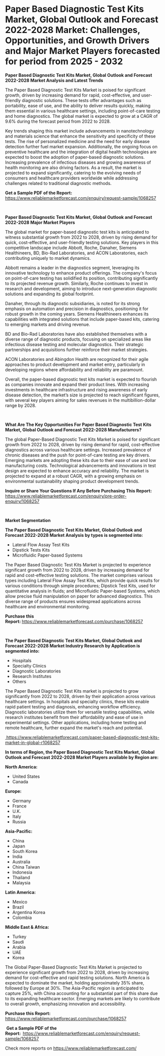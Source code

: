 <p><h1>Paper Based Diagnostic Test Kits Market, Global Outlook and Forecast 2022-2028 Market: Challenges, Opportunities, and Growth Drivers and Major Market Players forecasted for period from 2025 - 2032</h1></p><p><strong>Paper Based Diagnostic Test Kits Market, Global Outlook and Forecast 2022-2028 Market Analysis and Latest Trends</strong></p>
<p><p>The Paper Based Diagnostic Test Kits Market is poised for significant growth, driven by increasing demand for rapid, cost-effective, and user-friendly diagnostic solutions. These tests offer advantages such as portability, ease of use, and the ability to deliver results quickly, making them essential in various healthcare settings, including point-of-care testing and home diagnostics. The global market is expected to grow at a CAGR of 9.6% during the forecast period from 2022 to 2028.</p><p>Key trends shaping this market include advancements in nanotechnology and materials science that enhance the sensitivity and specificity of these tests. The rise of personalized medicine and the need for early disease detection further fuel market expansion. Additionally, the ongoing focus on preventive healthcare and the integration of digital health technologies are expected to boost the adoption of paper-based diagnostic solutions. Increasing prevalence of infectious diseases and growing awareness of health monitoring are also driving factors. As a result, the market is projected to expand significantly, catering to the evolving needs of consumers and healthcare providers worldwide while addressing challenges related to traditional diagnostic methods.</p></p>
<p><strong>Get a Sample PDF of the Report:&nbsp;</strong> <a href="https://www.reliablemarketforecast.com/enquiry/request-sample/1068257?utm_campaign=2308&utm_medium=2&utm_source=Github&utm_content=ia&utm_term=21032025&utm_id=paper-based-diagnostic-test-kits-market-global-outlook-and-forecast-2022-2028">https://www.reliablemarketforecast.com/enquiry/request-sample/1068257</a></p>
<p>&nbsp;</p>
<p><strong>Paper Based Diagnostic Test Kits Market, Global Outlook and Forecast 2022-2028 Major Market Players</strong></p>
<p><p>The global market for paper-based diagnostic test kits is anticipated to witness substantial growth from 2022 to 2028, driven by rising demand for quick, cost-effective, and user-friendly testing solutions. Key players in this competitive landscape include Abbott, Roche, Danaher, Siemens Healthineers, BD, Bio-Rad Laboratories, and ACON Laboratories, each contributing uniquely to market dynamics.</p><p>Abbott remains a leader in the diagnostics segment, leveraging its innovative technology to enhance product offerings. The company's focus on point-of-care testing has solidified its position, contributing significantly to its projected revenue growth. Similarly, Roche continues to invest in research and development, aiming to introduce next-generation diagnostic solutions and expanding its global footprint.</p><p>Danaher, through its diagnostic subsidiaries, is noted for its strong emphasis on automation and precision in diagnostics, positioning it for robust growth in the coming years. Siemens Healthineers enhances its capabilities with integrated solutions that include paper-based kits, catering to emerging markets and driving revenue.</p><p>BD and Bio-Rad Laboratories have also established themselves with a diverse range of diagnostic products, focusing on specialized areas like infectious disease testing and molecular diagnostics. Their strategic partnerships and acquisitions further reinforce their market strategies.</p><p>ACON Laboratories and Abingdon Health are recognized for their agile approaches to product development and market entry, particularly in developing regions where affordability and reliability are paramount.</p><p>Overall, the paper-based diagnostic test kits market is expected to flourish as companies innovate and expand their product lines. With increasing investments in healthcare infrastructure and rising awareness of early disease detection, the market’s size is projected to reach significant figures, with several key players aiming for sales revenues in the multibillion-dollar range by 2028.</p></p>
<p>&nbsp;</p>
<p><strong>What Are The Key Opportunities For Paper Based Diagnostic Test Kits Market, Global Outlook and Forecast 2022-2028 Manufacturers?</strong></p>
<p><p>The global Paper-Based Diagnostic Test Kits Market is poised for significant growth from 2022 to 2028, driven by rising demand for rapid, cost-effective diagnostics across various healthcare settings. Increased prevalence of chronic diseases and the push for point-of-care testing are key drivers. Emerging markets are adopting these kits due to their ease of use and low manufacturing costs. Technological advancements and innovations in test design are expected to enhance accuracy and reliability. The market is projected to expand at a robust CAGR, with a growing emphasis on environmental sustainability shaping product development trends.</p></p>
<p><strong>Inquire or Share Your Questions If Any Before Purchasing This Report:</strong> <a href="https://www.reliablemarketforecast.com/enquiry/pre-order-enquiry/1068257?utm_campaign=2308&utm_medium=2&utm_source=Github&utm_content=ia&utm_term=21032025&utm_id=paper-based-diagnostic-test-kits-market-global-outlook-and-forecast-2022-2028">https://www.reliablemarketforecast.com/enquiry/pre-order-enquiry/1068257</a></p>
<p>&nbsp;</p>
<p><strong>Market Segmentation</strong></p>
<p><strong>The Paper Based Diagnostic Test Kits Market, Global Outlook and Forecast 2022-2028 Market Analysis by types is segmented into:</strong></p>
<p><ul><li>Lateral Flow Assay Test Kits</li><li>Dipstick Tests Kits</li><li>Microfluidic Paper-based Systems</li></ul></p>
<p><p>The Paper Based Diagnostic Test Kits Market is projected to experience significant growth from 2022 to 2028, driven by increasing demand for rapid and cost-effective testing solutions. The market comprises various types including Lateral Flow Assay Test Kits, which provide quick results for various conditions through simple procedures; Dipstick Test Kits, used for quantitative analysis in fluids; and Microfluidic Paper-based Systems, which allow precise fluid manipulation on paper for advanced diagnostics. This diverse range of products ensures widespread applications across healthcare and environmental monitoring.</p></p>
<p><strong>Purchase this Report:&nbsp;</strong><a href="https://www.reliablemarketforecast.com/purchase/1068257?utm_campaign=2308&utm_medium=2&utm_source=Github&utm_content=ia&utm_term=21032025&utm_id=paper-based-diagnostic-test-kits-market-global-outlook-and-forecast-2022-2028">https://www.reliablemarketforecast.com/purchase/1068257</a></p>
<p>&nbsp;</p>
<p><strong>The Paper Based Diagnostic Test Kits Market, Global Outlook and Forecast 2022-2028 Market Industry Research by Application is segmented into:</strong></p>
<p><ul><li>Hospitals</li><li>Specialty Clinics</li><li>Diagnostic Laboratories</li><li>Research Institutes</li><li>Others</li></ul></p>
<p><p>The Paper Based Diagnostic Test Kits market is projected to grow significantly from 2022 to 2028, driven by their application across various healthcare settings. In hospitals and specialty clinics, these kits enable rapid patient testing and diagnosis, enhancing workflow efficiency. Diagnostic laboratories utilize them for versatile testing capabilities, while research institutes benefit from their affordability and ease of use in experimental settings. Other applications, including home testing and remote healthcare, further expand the market's reach and potential.</p></p>
<p><a href="https://www.reliablemarketforecast.com/paper-based-diagnostic-test-kits-market-in-global-r1068257?utm_campaign=2308&utm_medium=2&utm_source=Github&utm_content=ia&utm_term=21032025&utm_id=paper-based-diagnostic-test-kits-market-global-outlook-and-forecast-2022-2028">&nbsp;https://www.reliablemarketforecast.com/paper-based-diagnostic-test-kits-market-in-global-r1068257</a></p>
<p><strong>In terms of Region, the Paper Based Diagnostic Test Kits Market, Global Outlook and Forecast 2022-2028 Market Players available by Region are:</strong></p>
<p>
    <p> <strong> North America: </strong>
        <ul>
            <li>United States</li>
            <li>Canada</li>
        </ul>
        </p> 
    <p> <strong> Europe: </strong>
        <ul>
            <li>Germany</li>
            <li>France</li>
            <li>U.K.</li>
            <li>Italy</li>
            <li>Russia</li>
        </ul>
        </p> 
    <p> <strong> Asia-Pacific: </strong>
        <ul>
            <li>China</li>
            <li>Japan</li>
            <li>South Korea</li>
            <li>India</li>
            <li>Australia</li>
            <li>China Taiwan</li>
            <li>Indonesia</li>
            <li>Thailand</li>
            <li>Malaysia</li>
        </ul>
        </p> 
    <p> <strong> Latin America: </strong>
        <ul>
            <li>Mexico</li>
            <li>Brazil</li>
            <li>Argentina Korea</li>
            <li>Colombia</li>
        </ul>
        </p> 
    <p> <strong> Middle East & Africa: </strong>
        <ul>
            <li>Turkey</li>
            <li>Saudi</li>
            <li>Arabia</li>
            <li>UAE</li>
            <li>Korea</li>
        </ul>
    </p>
    </p>
<p><p>The Global Paper-Based Diagnostic Test Kits Market is projected to experience significant growth from 2022 to 2028, driven by increasing demand for cost-effective and rapid testing solutions. North America is expected to dominate the market, holding approximately 35% share, followed by Europe at 30%. The Asia-Pacific region is anticipated to capture 25%, with China accounting for a substantial part of this share due to its expanding healthcare sector. Emerging markets are likely to contribute to overall growth, emphasizing innovation and accessibility.</p></p>
<p><strong>Purchase this Report: </strong><a href="https://www.reliablemarketforecast.com/purchase/1068257?utm_campaign=2308&utm_medium=2&utm_source=Github&utm_content=ia&utm_term=21032025&utm_id=paper-based-diagnostic-test-kits-market-global-outlook-and-forecast-2022-2028">https://www.reliablemarketforecast.com/purchase/1068257</a></p>
<p>&nbsp;<strong>Get a Sample PDF of the Report:&nbsp;&nbsp;</strong><a href="https://www.reliablemarketforecast.com/enquiry/request-sample/1068257?utm_campaign=2308&utm_medium=2&utm_source=Github&utm_content=ia&utm_term=21032025&utm_id=paper-based-diagnostic-test-kits-market-global-outlook-and-forecast-2022-2028">https://www.reliablemarketforecast.com/enquiry/request-sample/1068257</a></p>
<p><strong></strong></p>
<p>Check more reports on <a href="https://www.reliablemarketforecast.com/?utm_campaign=2308&utm_medium=2&utm_source=Github&utm_content=ia&utm_term=21032025&utm_id=paper-based-diagnostic-test-kits-market-global-outlook-and-forecast-2022-2028">https://www.reliablemarketforecast.com/</a></p>
